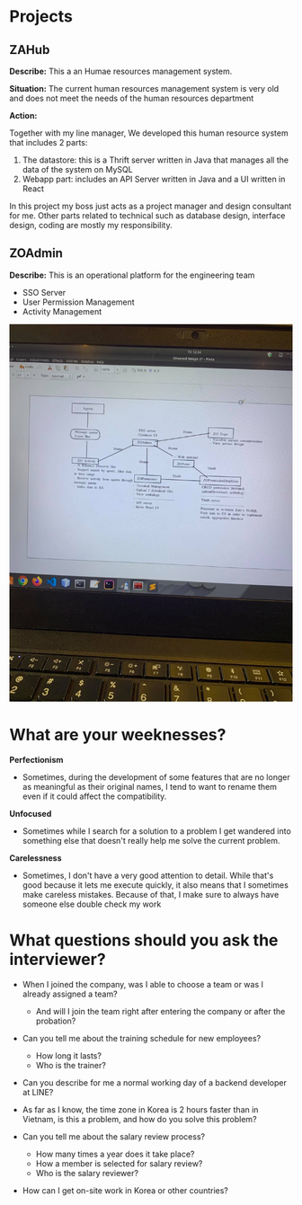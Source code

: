 # Projects

## ZAHub

**Describe:** This a an Humae resources management system.

**Situation:** The current human resources management system is very old and does not meet the needs of the human resources department

**Action:**

Together with my line manager, We developed this human resource system that includes 2 parts:
1. The datastore: this is a Thrift server written in Java that manages all the data of the system on MySQL
2. Webapp part: includes an API Server written in Java and a UI written in React

In this project my boss just acts as a project manager and design consultant for me. Other parts related to technical such as database design, interface design, coding are mostly my responsibility.

## ZOAdmin

**Describe:** This is an operational platform for the engineering team

- SSO Server
- User Permission Management
- Activity Management

![Project structure](./images/projects_structure.jpg)

# What are your weeknesses?

**Perfectionism**

- Sometimes, during the development of some features that are no longer as meaningful as their original names, I tend to want to rename them even if it could affect the compatibility.

**Unfocused**

- Sometimes while I search for a solution to a problem I get wandered into something else that doesn't really help me solve the current problem.

**Carelessness**

- Sometimes, I don't have a very good attention to detail. While that's good because it lets me execute quickly, it also means that I sometimes make careless mistakes. Because of that, I make sure to always have someone else double check my work

# What questions should you ask the interviewer?

- When I joined the company, was I able to choose a team or was I already assigned a team? 
  - And will I join the team right after entering the company or after the probation?

- Can you tell me about the training schedule for new employees?
  - How long it lasts?
  - Who is the trainer?

- Can you describe for me a normal working day of a backend developer at LINE?

- As far as I know, the time zone in Korea is 2 hours faster than in Vietnam, is this a problem, and how do you solve this problem?

- Can you tell me about the salary review process?
  - How many times a year does it take place?
  - How a member is selected for salary review?
  - Who is the salary reviewer?

- How can I get on-site work in Korea or other countries?